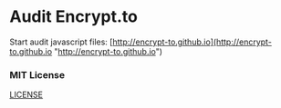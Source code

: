 # Audit Encrypt.to

Start audit javascript files: [http://encrypt-to.github.io](http://encrypt-to.github.io "http://encrypt-to.github.io")

### MIT License

[LICENSE](https://github.com/encrypt-to/encrypt.to/blob/master/LICENSE "LICENSE")



